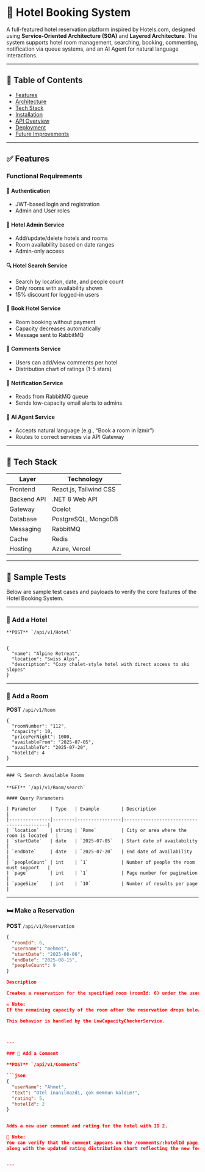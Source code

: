 # 🏨 Hotel Booking System

A full-featured hotel reservation platform inspired by Hotels.com, designed using **Service-Oriented Architecture (SOA)** and **Layered Architecture**. The system supports hotel room management, searching, booking, commenting, notification via queue systems, and an AI Agent for natural language interactions.

---

## 📌 Table of Contents

- [Features](#-features)
- [Architecture](#-architecture)
- [Tech Stack](#-tech-stack)
- [Installation](#-installation)
- [API Overview](#-api-overview)
- [Deployment](#-deployment)
- [Future Improvements](#-future-improvements)

---

## ✅ Features

### Functional Requirements

#### 👤 Authentication
- JWT-based login and registration
- Admin and User roles

#### 🏨 Hotel Admin Service
- Add/update/delete hotels and rooms
- Room availability based on date ranges
- Admin-only access

#### 🔍 Hotel Search Service
- Search by location, date, and people count
- Only rooms with availability shown
- 15% discount for logged-in users

#### 📅 Book Hotel Service
- Room booking without payment
- Capacity decreases automatically
- Message sent to RabbitMQ

#### 💬 Comments Service
- Users can add/view comments per hotel
- Distribution chart of ratings (1-5 stars)

#### 🔔 Notification Service
- Reads from RabbitMQ queue
- Sends low-capacity email alerts to admins

#### 🤖 AI Agent Service
- Accepts natural language (e.g., “Book a room in İzmir”)
- Routes to correct services via API Gateway

---

## 🧰 Tech Stack

| Layer        | Technology               |
|--------------|--------------------------|
| Frontend     | React.js, Tailwind CSS   |
| Backend API  | .NET 8 Web API           |
| Gateway      | Ocelot                   |
| Database     | PostgreSQL, MongoDB      |
| Messaging    | RabbitMQ                 |
| Cache        | Redis                    |
| Hosting      | Azure, Vercel            |

---


## 🧪 Sample Tests

Below are sample test cases and payloads to verify the core features of the Hotel Booking System.

---

### 🏨 Add a Hotel
```
**POST** `/api/v1/Hotel`


{
  "name": "Alpine Retreat",
  "location": "Swiss Alps",
  "description": "Cozy chalet-style hotel with direct access to ski slopes"
}
```
---

### 🚪 Add a Room

**POST** `/api/v1/Room`


```
{
  "roomNumber": "112",
  "capacity": 10,
  "pricePerNight": 1000,
  "availableFrom": "2025-07-05",
  "availableTo": "2025-07-20",
  "hotelId": 4
}
```

---

```
### 🔍 Search Available Rooms

**GET** `/api/v1/Room/search`

#### Query Parameters

| Parameter     | Type   | Example        | Description                              |
|---------------|--------|----------------|------------------------------------------|
| `location`    | string | `Rome`         | City or area where the room is located   |
| `startDate`   | date   | `2025-07-05`   | Start date of availability               |
| `endDate`     | date   | `2025-07-20`   | End date of availability                 |
| `peopleCount` | int    | `1`            | Number of people the room must support   |
| `page`        | int    | `1`            | Page number for pagination               |
| `pageSize`    | int    | `10`           | Number of results per page               |

```
---


### 🛏️ Make a Reservation

**POST** `/api/v1/Reservation`


```json
{
  "roomId": 6,
  "username": "mehmet",
  "startDate": "2025-08-06",
  "endDate": "2025-08-15",
  "peopleCount": 9
}

Description

Creates a reservation for the specified room (roomId: 6) under the username mehmet, between 2025-08-06 and 2025-08-15, for 9 people.

✉️ Note:
If the remaining capacity of the room after the reservation drops below 20%, a notification email will be sent automatically to hotel admins.

This behavior is handled by the LowCapacityCheckerService.



---

### 💬 Add a Comment

**POST** `/api/v1/Comments`

```json
{
  "userName": "Ahmet",
  "text": "Otel inanılmazdı, çok memnun kaldım!",
  "rating": 5,
  "hotelId": 2
}


Adds a new user comment and rating for the hotel with ID 2.

📝 Note:
You can verify that the comment appears on the /comments/:hotelId page,
along with the updated rating distribution chart reflecting the new feedback.


---


